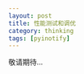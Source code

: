 ```yaml
---
layout: post
title: 性能测试和调优
category: thinking
tags: [pyinotify]
---
```


敬请期待...


[performance]: http://coolshell.cn/articles/7490.html
